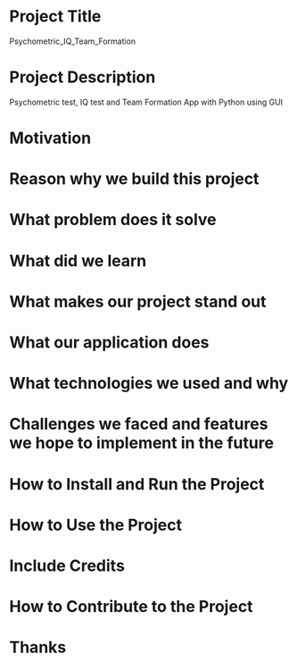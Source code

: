 # Project Title
Psychometric_IQ_Team_Formation
# Project Description
Psychometric test, IQ test and Team Formation App with Python using GUI
# Motivation

# Reason why we build this project

# What problem does it solve

# What did we learn

# What makes our project stand out

# What our application does

# What technologies we used and why

# Challenges we faced and features we hope to implement in the future

# How to Install and Run the Project

# How to Use the Project

# Include Credits

# How to Contribute to the Project

# Thanks
